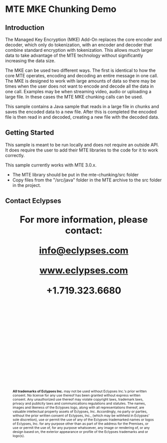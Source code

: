 # MTE MKE Chunking Demo    

## Introduction
The Managed Key Encryption (MKE) Add-On replaces the core encoder and decoder, which only do tokenization, with an encoder and decoder that combine standard encryption with tokenization. This allows much larger data to take advantage of the MTE technology without significantly increasing the data size.

The MKE can be used two different ways. The first is identical to how the core MTE operates, encoding and decoding an entire message in one call. The MKE is designed to work with large amounts of data so there may be times when the user does not want to encode and decode all the data in one call. Examples may be when streaming video, audio or uploading a large file. In these cases the MTE MKE chunking calls can be used.

This sample contains a Java sample that reads in a large file in chunks and saves the encoded data to a new file. After this is completed the encoded file is then read in and decoded, creating a new file with the decoded data.

## Getting Started
This sample is meant to be run locally and does not require an outside API. It does require the user to add their MTE libraries to the code for it to work correctly. 

This sample currently works with MTE 3.0.x.

 - The MTE library should be put in the mte-chunking/src folder
 - Copy files from the "/src/java" folder in the MTE archive to the src folder in the project.

<div style="page-break-after: always; break-after: page;"></div>

## Contact Eclypses

<p align="center" style="font-weight: bold; font-size: 22pt;">For more information, please contact:</p>
<p align="center" style="font-weight: bold; font-size: 22pt;"><a href="mailto:info@eclypses.com">info@eclypses.com</a></p>
<p align="center" style="font-weight: bold; font-size: 22pt;"><a href="https://www.eclypses.com">www.eclypses.com</a></p>
<p align="center" style="font-weight: bold; font-size: 22pt;">+1.719.323.6680</p>

<p style="font-size: 8pt; margin-bottom: 0; margin: 300px 24px 30px 24px; " >
<b>All trademarks of Eclypses Inc.</b> may not be used without Eclypses Inc.'s prior written consent. No license for any use thereof has been granted without express written consent. Any unauthorized use thereof may violate copyright laws, trademark laws, privacy and publicity laws and communications regulations and statutes. The names, images and likeness of the Eclypses logo, along with all representations thereof, are valuable intellectual property assets of Eclypses, Inc. Accordingly, no party or parties, without the prior written consent of Eclypses, Inc., (which may be withheld in Eclypses' sole discretion), use or permit the use of any of the Eclypses trademarked names or logos of Eclypses, Inc. for any purpose other than as part of the address for the Premises, or use or permit the use of, for any purpose whatsoever, any image or rendering of, or any design based on, the exterior appearance or profile of the Eclypses trademarks and or logo(s).
</p>